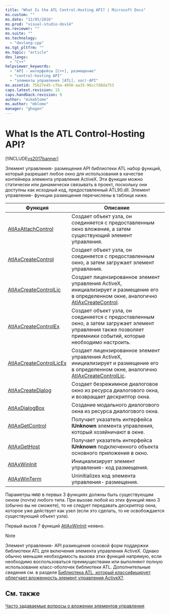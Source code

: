 ```yaml
---
title: "What Is the ATL Control-Hosting API? | Microsoft Docs"
ms.custom: ""
ms.date: "12/05/2016"
ms.prod: "visual-studio-dev14"
ms.reviewer: ""
ms.suite: ""
ms.technology: 
  - "devlang-cpp"
ms.tgt_pltfrm: ""
ms.topic: "article"
dev_langs: 
  - "C++"
helpviewer_keywords: 
  - "API - интерфейсы [C++], размещение"
  - "control-hosting API"
  - "элементы управления [ATL], хост-API"
ms.assetid: 75b27e45-cfba-4950-aa35-96cc7d8da753
caps.latest.revision: 15
caps.handback.revision: 9
author: "mikeblome"
ms.author: "mblome"
manager: "ghogen"
---
```

# What Is the ATL Control-Hosting API?
[!INCLUDE[vs2017banner](../assembler/inline/includes/vs2017banner.md)]

Элемент управления\- размещения API библиотеки ATL набор функций, который разрешает любое окно для использования в качестве контейнера элемента управления ActiveX.  Эти функции можно статически или динамически связывать в проект, поскольку они доступны как исходный код, предоставленный ATL90.dll.  Элемент управления\- функции размещения перечислены в таблице ниже.  
  
|Функция|Описание|  
|-------------|--------------|  
|[AtlAxAttachControl](../Topic/AtlAxAttachControl.md)|Создает объект узла, он соединяется с предоставленным окно вложение, а затем существующий элемент управления.|  
|[AtlAxCreateControl](../Topic/AtlAxCreateControl.md)|Создает объект узла, он соединяется с предоставленным окно, а затем загружает элемент управления.|  
|[AtlAxCreateControlLic](../Topic/AtlAxCreateControlLic.md)|Создает лицензированное элемент управления ActiveX, инициализирует и размещение его в определенном окне, аналогично [AtlAxCreateControl](../Topic/AtlAxCreateControl.md).|  
|[AtlAxCreateControlEx](../Topic/AtlAxCreateControlEx.md)|Создает объект узла, он соединяется с предоставленным окно, а затем загружает элемент управления также позволяет приемники событий, которые необходимо настроить.|  
|[AtlAxCreateControlLicEx](../Topic/AtlAxCreateControlLicEx.md)|Создает лицензированное элемент управления ActiveX, инициализирует и размещение его в определенном окне, аналогично [AtlAxCreateControlLic](../Topic/AtlAxCreateControlLic.md).|  
|[AtlAxCreateDialog](../Topic/AtlAxCreateDialog.md)|Создает безрежимное диалоговое окно из ресурса диалогового окна, и возвращает дескриптор окна.|  
|[AtlAxDialogBox](../Topic/AtlAxDialogBox.md)|Создание модального диалогового окна из ресурса диалогового окна.|  
|[AtlAxGetControl](../Topic/AtlAxGetControl.md)|Получает указатель интерфейса **IUnknown** элемента управления, который хозяйничают в окне.|  
|[AtlAxGetHost](../Topic/AtlAxGetHost.md)|Получает указатель интерфейса **IUnknown** подключенного объекта основного приложения в окно.|  
|[AtlAxWinInit](../Topic/AtlAxWinInit.md)|Инициализирует элемент управления\- код размещения.|  
|[AtlAxWinTerm](../Topic/AtlAxWinTerm.md)|Uninitializes код элемента управления\- размещения.|  
  
 Параметры `HWND` в первых 3 функциях должны быть существующим окном \(почти\) любого типа.  При вызове любой из этих функций явно 3 \(обычно вы не сможете\), то не следует передавать дескриптор окна, которое уже действует как узел \(если это сделать, то не освобождается существующий объект узла\).  
  
 Первый вызов 7 функций [AtlAxWinInit](../Topic/AtlAxWinInit.md) неявно.  
  
> [!NOTE]
>  Элемент управления\- API размещения основой форм поддержки библиотеки ATL для включения элемента управления ActiveX.  Однако обычно меньшяя необходимость вызова этих функций напрямую, если необходимо воспользоваться преимуществами или выполняют полную использование класс\-оболочек библиотеки ATL.  Дополнительные сведения см. в разделе [Библиотека ATL, который классифицирует облегчает вложенность элемент управления ActiveX?](../atl/which-atl-classes-facilitate-activex-control-containment-q.md).  
  
## См. также  
 [Часто задаваемые вопросы о вложении элементов управления](../atl/atl-control-containment-faq.md)